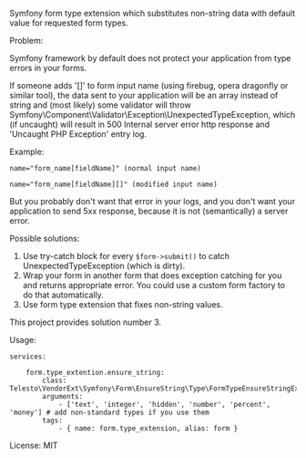 Symfony form type extension which substitutes non-string data with default value for requested form types.


Problem:

Symfony framework by default does not protect your application from type errors in your forms.

If someone adds '[]' to form input name (using firebug, opera dragonfly or similar tool), the data sent to
your application will be an array instead of string and (most likely) some validator will throw Symfony\Component\Validator\Exception\UnexpectedTypeException, which (if uncaught) will result in 500 Internal server error http response and 'Uncaught PHP Exception' entry log.

Example:

    
    name="form_name[fieldName]" (normal input name)
    
    name="form_name[fieldName][]" (modified input name)

But you probably don't want that error in your logs, and you don't want your application to send 5xx response,
because it is not (semantically) a server error.


Possible solutions:

1. Use try-catch block for every ``$form->submit()`` to catch UnexpectedTypeException (which is dirty).
2. Wrap your form in another form that does exception catching for you and returns appropriate error.
You could use a custom form factory to do that automatically.
3. Use form type extension that fixes non-string values.

This project provides solution number 3.


Usage:


```
services:
    
    form.type_extention.ensure_string:
        class:  Telesto\VendorExt\Symfony\Form\EnsureString\Type\FormTypeEnsureStringExtension
        arguments:
            - ['text', 'integer', 'hidden', 'number', 'percent', 'money'] # add non-standard types if you use them
        tags:
            - { name: form.type_extension, alias: form }
```


License: MIT
